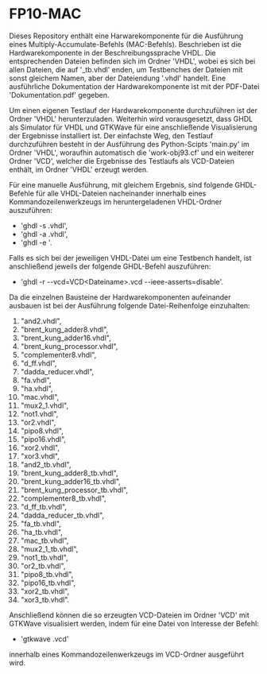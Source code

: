 # FP10-MAC
Dieses Repository enthält eine Harwarekomponente für die Ausführung eines Multiply-Accumulate-Befehls (MAC-Befehls). Beschrieben ist die Hardwarekomponente in der Beschreibungssprache VHDL. Die entsprechenden Dateien befinden sich im Ordner 'VHDL', wobei es sich bei allen Dateien, die auf '_tb.vhdl' enden, um Testbenches der Dateien mit sonst gleichem Namen, aber der Dateiendung '.vhdl' handelt. Eine ausführliche Dokumentation der Hardwarekomponente ist mit der PDF-Datei 'Dokumentation.pdf' gegeben.

Um einen eigenen Testlauf der Hardwarekomponente durchzuführen ist der Ordner 'VHDL' herunterzuladen. Weiterhin wird vorausgesetzt, dass GHDL als Simulator für VHDL und GTKWave für eine anschließende Visualisierung der Ergebnisse installiert ist. Der einfachste Weg, den Testlauf durchzuführen besteht in der Ausführung des Python-Scipts 'main.py' im Ordner 'VHDL', woraufhin automatisch die 'work-obj93.cf' und ein weiterer Ordner 'VCD', welcher die Ergebnisse des Testlaufs als VCD-Dateien enthält, im Ordner 'VHDL' erzeugt werden.

Für eine manuelle Ausführung, mit gleichem Ergebnis, sind folgende GHDL-Befehle für alle VHDL-Dateien nacheinander innerhalb eines Kommandozeilenwerkzeugs im heruntergeladenen VHDL-Ordner auszuführen:
- 'ghdl -s <Dateiname>.vhdl',
- 'ghdl -a <Dateiname>.vhdl',
- 'ghdl -e <Dateiname>'.

Falls es sich bei der jeweiligen VHDL-Datei um eine Testbench handelt, ist anschließend jeweils der folgende GHDL-Befehl auszuführen:
- 'ghdl -r <Dateiname> --vcd=VCD\<Dateiname>.vcd --ieee-asserts=disable'.

Da die einzelnen Bausteine der Hardwarekomponenten aufeinander ausbauen ist bei der Ausführung folgende Datei-Reihenfolge einzuhalten:
1. "and2.vhdl",
2. "brent_kung_adder8.vhdl",
3. "brent_kung_adder16.vhdl",
4. "brent_kung_processor.vhdl",
5. "complementer8.vhdl",
6. "d_ff.vhdl",
7. "dadda_reducer.vhdl",
8. "fa.vhdl",
9. "ha.vhdl",
10. "mac.vhdl",
11. "mux2_1.vhdl",
12. "not1.vhdl",
13. "or2.vhdl",
14. "pipo8.vhdl",
15. "pipo16.vhdl",
16. "xor2.vhdl",
17. "xor3.vhdl",
18. "and2_tb.vhdl",
19. "brent_kung_adder8_tb.vhdl",
20. "brent_kung_adder16_tb.vhdl",
21. "brent_kung_processor_tb.vhdl",
22. "complementer8_tb.vhdl",
23. "d_ff_tb.vhdl",
24. "dadda_reducer_tb.vhdl",
25. "fa_tb.vhdl",
26. "ha_tb.vhdl",
27. "mac_tb.vhdl",
28. "mux2_1_tb.vhdl",
29. "not1_tb.vhdl",
30. "or2_tb.vhdl",
31. "pipo8_tb.vhdl",
32. "pipo16_tb.vhdl",
33. "xor2_tb.vhdl",
34. "xor3_tb.vhdl".

Anschließend können die so erzeugten VCD-Dateien im Ordner 'VCD' mit GTKWave visualisiert werden, indem für eine Datei von Interesse der Befehl:
- 'gtkwave <Dateiname>.vcd'

innerhalb eines Kommandozeilenwerkzeugs im VCD-Ordner ausgeführt wird.

